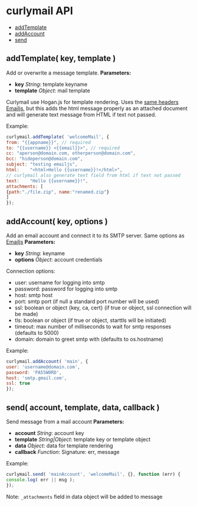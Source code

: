curlymail API
============


- [addTemplate](#addTemplate)
- [addAccount](#addAccount)
- [send](#send)

<a name="addTemplate"></a>
addTemplate( key, template )
------------------------------------------------------------

Add or overwrite a message template.
**Parameters:**
- **key** *String*: template keyname
- **template** *Object*: mail template

Curlymail use Hogan.js for template rendering. Uses the [same headers Emailjs](https://www.npmjs.com/package/emailjs#message), but this adds the html message properly as an attached document and will generate text message from HTML if text not passed.

Example:
```js
curlymail.addTemplate( 'welcomeMail', {
from: "{{appname}}", // required
to: "{{username}} <{{email}}>", // required
cc: "aperson@domain.com, otherperson@domain.com",
bcc: "hideperson@domain.com",
subject: "testing emailjs",
html:    "<html>Hello {{username}}!</html>",
// curlymail also generate text field from html if text not passed
text:    "Hello {{username}}!",
attachments: [
{path:"./file.zip", name:"renamed.zip"}
]
});
```

<a name="addAccount"></a>
addAccount( key, options )
------------------------------------------------------------

Add an email account and connect it to its SMTP server.
Same options as [Emailjs](https://www.npmjs.com/package/emailjs#emailserverconnectoptions)
**Parameters:**
- **key** *String*: keyname
- **options** *Object*: account credentials

Connection options:

- user: username for logging into smtp
- password: password for logging into smtp
- host: smtp host
- port: smtp port (if null a standard port number will be used)
- ssl: boolean or object {key, ca, cert} (if true or object, ssl connection will be made)
- tls: boolean or object (if true or object, starttls will be initiated)
- timeout: max number of milliseconds to wait for smtp responses (defaults to 5000)
- domain: domain to greet smtp with (defaults to os.hostname)

Example:
```js
curlymail.addAccount( 'main', {
user: 'username@domain.com',
password: 'PA55W0RD',
host: 'smtp.gmail.com',
ssl: true
});
```

<a name="send"></a>
send( account, template, data, callback )
------------------------------------------------------------

Send message from a mail account
**Parameters:**
- **account** *String*: account key
- **template** *String|Object*: template key or template object
- **data** *Object*: data for template rendering
- **callback** *Function*: Signature: err, message

Example:
```js
curlymail.send( 'mainAccount', 'welcomeMail', {}, function (err) {
console.log( err || msg );
});
```

Note: `_attachments` field in data object will be added to message


